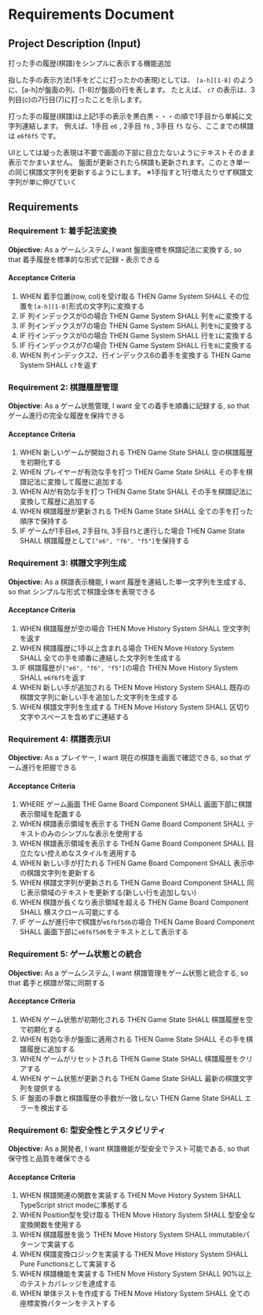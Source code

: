 # Requirements Document

## Project Description (Input)

打った手の履歴(棋譜)をシンプルに表示する機能追加

指した手の表示方法(1手をどこに打ったかの表現)としては、 `[a-h][1-8]` のように、[a-h]が盤面の列、[1-8]が盤面の行を表します。
たとえば、 `c7` の表示は、3列目(c)の7行目(7)に打ったことを示します。

打った手の履歴(棋譜)は上記1手の表示を黒白黒・・・の順で1手目から単純に文字列連結します。
例えば、1手目 `e6` , 2手目 `f6` , 3手目 `f5` なら、ここまでの棋譜は `e6f6f5` です。

UIとしては凝った表現は不要で画面の下部に目立たないようにテキストそのまま表示でかまいません。
盤面が更新されたら棋譜も更新されます。このとき単一の同じ棋譜文字列を更新するようにします。
※1手指すと1行増えたりせず棋譜文字列が単に伸びていく

## Requirements

### Requirement 1: 着手記法変換

**Objective:** As a ゲームシステム, I want 盤面座標を棋譜記法に変換する, so that 着手履歴を標準的な形式で記録・表示できる

#### Acceptance Criteria

1. WHEN 着手位置(row, col)を受け取る THEN Game System SHALL その位置を`[a-h][1-8]`形式の文字列に変換する
2. IF 列インデックスが0の場合 THEN Game System SHALL 列を`a`に変換する
3. IF 列インデックスが7の場合 THEN Game System SHALL 列を`h`に変換する
4. IF 行インデックスが0の場合 THEN Game System SHALL 行を`1`に変換する
5. IF 行インデックスが7の場合 THEN Game System SHALL 行を`8`に変換する
6. WHEN 列インデックス2、行インデックス6の着手を変換する THEN Game System SHALL `c7`を返す

### Requirement 2: 棋譜履歴管理

**Objective:** As a ゲーム状態管理, I want 全ての着手を順番に記録する, so that ゲーム進行の完全な履歴を保持できる

#### Acceptance Criteria

1. WHEN 新しいゲームが開始される THEN Game State SHALL 空の棋譜履歴を初期化する
2. WHEN プレイヤーが有効な手を打つ THEN Game State SHALL その手を棋譜記法に変換して履歴に追加する
3. WHEN AIが有効な手を打つ THEN Game State SHALL その手を棋譜記法に変換して履歴に追加する
4. WHEN 棋譜履歴が更新される THEN Game State SHALL 全ての手を打った順序で保持する
5. IF ゲームが1手目`e6`, 2手目`f6`, 3手目`f5`と進行した場合 THEN Game State SHALL 棋譜履歴として`["e6", "f6", "f5"]`を保持する

### Requirement 3: 棋譜文字列生成

**Objective:** As a 棋譜表示機能, I want 履歴を連結した単一文字列を生成する, so that シンプルな形式で棋譜全体を表現できる

#### Acceptance Criteria

1. WHEN 棋譜履歴が空の場合 THEN Move History System SHALL 空文字列を返す
2. WHEN 棋譜履歴に1手以上含まれる場合 THEN Move History System SHALL 全ての手を順番に連結した文字列を生成する
3. IF 棋譜履歴が`["e6", "f6", "f5"]`の場合 THEN Move History System SHALL `e6f6f5`を返す
4. WHEN 新しい手が追加される THEN Move History System SHALL 既存の棋譜文字列に新しい手を追加した文字列を生成する
5. WHEN 棋譜文字列を生成する THEN Move History System SHALL 区切り文字やスペースを含めずに連結する

### Requirement 4: 棋譜表示UI

**Objective:** As a プレイヤー, I want 現在の棋譜を画面で確認できる, so that ゲーム進行を把握できる

#### Acceptance Criteria

1. WHERE ゲーム画面 THE Game Board Component SHALL 画面下部に棋譜表示領域を配置する
2. WHEN 棋譜表示領域を表示する THEN Game Board Component SHALL テキストのみのシンプルな表示を使用する
3. WHEN 棋譜表示領域を表示する THEN Game Board Component SHALL 目立たない控えめなスタイルを適用する
4. WHEN 新しい手が打たれる THEN Game Board Component SHALL 表示中の棋譜文字列を更新する
5. WHEN 棋譜文字列が更新される THEN Game Board Component SHALL 同じ表示領域のテキストを更新する(新しい行を追加しない)
6. WHEN 棋譜が長くなり表示領域を超える THEN Game Board Component SHALL 横スクロール可能にする
7. IF ゲームが進行中で棋譜が`e6f6f5d6`の場合 THEN Game Board Component SHALL 画面下部に`e6f6f5d6`をテキストとして表示する

### Requirement 5: ゲーム状態との統合

**Objective:** As a ゲームシステム, I want 棋譜管理をゲーム状態と統合する, so that 着手と棋譜が常に同期する

#### Acceptance Criteria

1. WHEN ゲーム状態が初期化される THEN Game State SHALL 棋譜履歴を空で初期化する
2. WHEN 有効な手が盤面に適用される THEN Game State SHALL その手を棋譜履歴に追加する
3. WHEN ゲームがリセットされる THEN Game State SHALL 棋譜履歴をクリアする
4. WHEN ゲーム状態が更新される THEN Game State SHALL 最新の棋譜文字列を提供する
5. IF 盤面の手数と棋譜履歴の手数が一致しない THEN Game State SHALL エラーを検出する

### Requirement 6: 型安全性とテスタビリティ

**Objective:** As a 開発者, I want 棋譜機能が型安全でテスト可能である, so that 保守性と品質を確保できる

#### Acceptance Criteria

1. WHEN 棋譜関連の関数を実装する THEN Move History System SHALL TypeScript strict modeに準拠する
2. WHEN Position型を受け取る THEN Move History System SHALL 型安全な変換関数を使用する
3. WHEN 棋譜履歴を扱う THEN Move History System SHALL immutableパターンで実装する
4. WHEN 棋譜変換ロジックを実装する THEN Move History System SHALL Pure Functionsとして実装する
5. WHEN 棋譜機能を実装する THEN Move History System SHALL 90%以上のテストカバレッジを達成する
6. WHEN 単体テストを作成する THEN Move History System SHALL 全ての座標変換パターンをテストする
